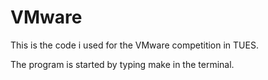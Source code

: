 # VMware

This is the code i used for the VMware competition in TUES.

The program is started by typing make in the terminal.

